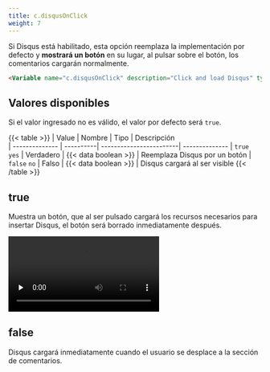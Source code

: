 ```yaml
---
title: c.disqusOnClick 
weight: 7
---
```


Si Disqus está habilitado, esta opción reemplaza la implementación por defecto y **mostrará un botón** en su lugar, al pulsar sobre el botón, los comentarios cargarán normalmente.

```html
<Variable name="c.disqusOnClick" description="Click and load Disqus" type="string" value="false"/>
```

## Valores disponibles

Si el valor ingresado no es válido, el valor por defecto será `true`.

{{< table >}}
| Value          | Nombre    | Tipo                    | Descripción   
| -------------- | ----------| ------------------------| --------------
| `true` `yes`   | Verdadero | {{< data boolean >}}    | Reemplaza Disqus por un botón
| `false` `no`   | Falso     | {{< data boolean >}}    | Disqus cargará al ser visible
{{< /table >}}


## true

Muestra un botón, que al ser pulsado cargará los recursos necesarios para insertar Disqus, el botón será borrado inmediatamente después.

<video controls preload="none">
  <source src="/videos/c-disqus-on-click.mp4" type="video/mp4">
</video>


## false

Disqus cargará inmediatamente cuando el usuario se desplace a la sección de comentarios.
